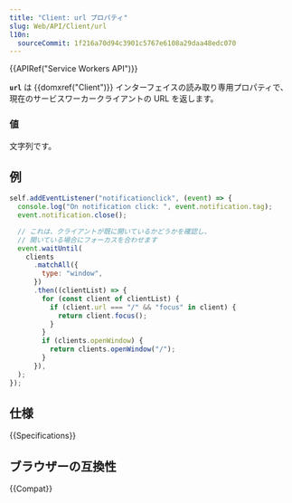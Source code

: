 ```yaml
---
title: "Client: url プロパティ"
slug: Web/API/Client/url
l10n:
  sourceCommit: 1f216a70d94c3901c5767e6108a29daa48edc070
---
```


{{APIRef("Service Workers API")}}

**`url`** は {{domxref("Client")}} インターフェイスの読み取り専用プロパティで、現在のサービスワーカークライアントの URL を返します。

### 値

文字列です。

## 例

```js
self.addEventListener("notificationclick", (event) => {
  console.log("On notification click: ", event.notification.tag);
  event.notification.close();

  // これは、クライアントが既に開いているかどうかを確認し、
  // 開いている場合にフォーカスを合わせます
  event.waitUntil(
    clients
      .matchAll({
        type: "window",
      })
      .then((clientList) => {
        for (const client of clientList) {
          if (client.url === "/" && "focus" in client) {
            return client.focus();
          }
        }
        if (clients.openWindow) {
          return clients.openWindow("/");
        }
      }),
  );
});
```

## 仕様

{{Specifications}}

## ブラウザーの互換性

{{Compat}}
